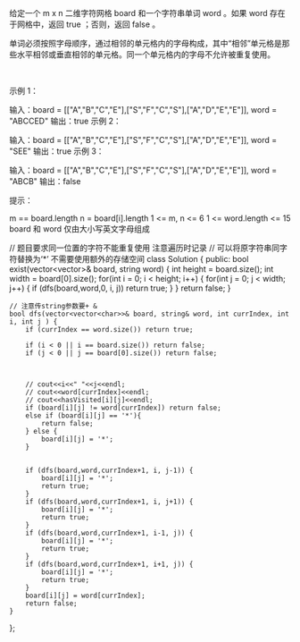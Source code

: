 给定一个 m x n 二维字符网格 board 和一个字符串单词 word 。如果 word 存在于网格中，返回 true ；否则，返回 false 。

单词必须按照字母顺序，通过相邻的单元格内的字母构成，其中“相邻”单元格是那些水平相邻或垂直相邻的单元格。同一个单元格内的字母不允许被重复使用。

 

示例 1：


输入：board = [["A","B","C","E"],["S","F","C","S"],["A","D","E","E"]], word = "ABCCED"
输出：true
示例 2：


输入：board = [["A","B","C","E"],["S","F","C","S"],["A","D","E","E"]], word = "SEE"
输出：true
示例 3：


输入：board = [["A","B","C","E"],["S","F","C","S"],["A","D","E","E"]], word = "ABCB"
输出：false
 

提示：

m == board.length
n = board[i].length
1 <= m, n <= 6
1 <= word.length <= 15
board 和 word 仅由大小写英文字母组成



// 题目要求同一位置的字符不能重复使用  注意遍历时记录
// 可以将原字符串同字符替换为‘*’  不需要使用额外的存储空间
class Solution {
public:
    bool exist(vector<vector<char>>& board, string word) {
        int height = board.size();
        int width = board[0].size();
        for(int i = 0; i < height; i++) {
            for(int j = 0; j < width; j++) {
                if (dfs(board,word,0, i, j)) return true; 
            }
        }
        return false;
    }

    // 注意传string参数要+ &
    bool dfs(vector<vector<char>>& board, string& word, int currIndex, int i, int j ) {
        if (currIndex == word.size()) return true;

        if (i < 0 || i == board.size()) return false;
        if (j < 0 || j == board[0].size()) return false;

        

        // cout<<i<<" "<<j<<endl;
        // cout<<word[currIndex]<<endl;
        // cout<<hasVisited[i][j]<<endl;
        if (board[i][j] != word[currIndex]) return false;
        else if (board[i][j] == '*'){
            return false;
        } else {
            board[i][j] = '*';
        }

        
        if (dfs(board,word,currIndex+1, i, j-1)) {
            board[i][j] = '*';
            return true;
        }
        if (dfs(board,word,currIndex+1, i, j+1)) {
            board[i][j] = '*';
            return true;
        }
        if (dfs(board,word,currIndex+1, i-1, j)) {
            board[i][j] = '*';
            return true;
        }
        if (dfs(board,word,currIndex+1, i+1, j)) {
            board[i][j] = '*';
            return true;
        }
        board[i][j] = word[currIndex];
        return false;
    }
};